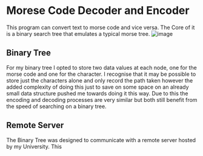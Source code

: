 # Morese Code Decoder and Encoder
This program can convert text to morse code and vice versa.
The Core of it is a binary search tree that emulates a typical morse tree.
![image](https://github.com/MMarsGit/Text-to-Morsecode/assets/70379279/390b524a-50fb-43db-8747-93334aa2c7b8)

## Binary Tree
For my binary tree I opted to store two data values at each node, one for the morse code and one for the character.
I recognise that it may be possible to store just the characters alone and only record the path taken however the added
complexity of doing this just to save on some space on an already small data structure pushed me towards doing it this way.
Due to this the encoding and decoding processes are very similar but both still benefit from the speed of searching on a binary tree.

## Remote Server
The Binary Tree was designed to communicate with a remote server hosted by my University. This 

